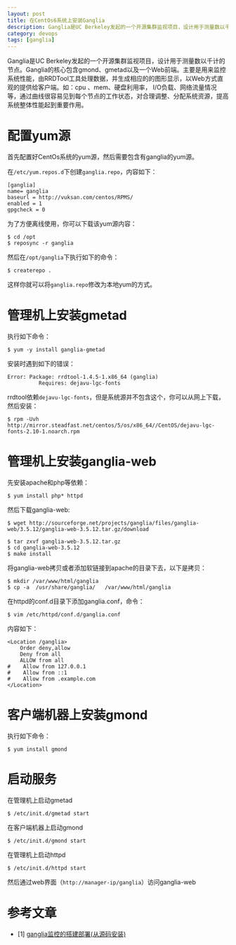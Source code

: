 ```yaml
---
layout: post
title: 在CentOs6系统上安装Ganglia
description: Ganglia是UC Berkeley发起的一个开源集群监视项目，设计用于测量数以千计的节点。Ganglia的核心包含gmond、gmetad以及一个Web前端。主要是用来监控系统性能，由RRDTool工具处理数据，并生成相应的的图形显示，以Web方式直观的提供给客户端。如：cpu 、mem、硬盘利用率， I/O负载、网络流量情况等，通过曲线很容易见到每个节点的工作状态，对合理调整、分配系统资源，提高系统整体性能起到重要作用。
category: devops
tags: [ganglia]
---
```


Ganglia是UC Berkeley发起的一个开源集群监视项目，设计用于测量数以千计的节点。Ganglia的核心包含gmond、gmetad以及一个Web前端。主要是用来监控系统性能，由RRDTool工具处理数据，并生成相应的的图形显示，以Web方式直观的提供给客户端。如：cpu 、mem、硬盘利用率， I/O负载、网络流量情况等，通过曲线很容易见到每个节点的工作状态，对合理调整、分配系统资源，提高系统整体性能起到重要作用。

# 配置yum源

首先配置好CentOs系统的yum源，然后需要包含有ganglia的yum源。

在`/etc/yum.repos.d`下创建`ganglia.repo`，内容如下：

~~~
[ganglia]
name= ganglia
baseurl = http://vuksan.com/centos/RPMS/
enabled = 1
gpgcheck = 0
~~~
为了方便离线使用，你可以下载该yum源内容：

~~~
$ cd /opt
$ reposync -r ganglia
~~~
<!-- more -->

然后在`/opt/ganglia`下执行如下的命令：

~~~
$ createrepo .
~~~

这样你就可以将`ganglia.repo`修改为本地yum的方式。

# 管理机上安装gmetad

执行如下命令：

~~~
$ yum -y install ganglia-gmetad
~~~

安装时遇到如下的错误：

~~~
Error: Package: rrdtool-1.4.5-1.x86_64 (ganglia)
          Requires: dejavu-lgc-fonts
~~~

rrdtool依赖`dejavu-lgc-fonts`，但是系统源并不包含这个，你可以从网上下载，然后安装：

~~~
$ rpm -Uvh http://mirror.steadfast.net/centos/5/os/x86_64//CentOS/dejavu-lgc-fonts-2.10-1.noarch.rpm
~~~
# 管理机上安装ganglia-web

先安装apache和php等依赖：

~~~
$ yum install php* httpd
~~~

然后下载ganglia-web:

~~~
$ wget http://sourceforge.net/projects/ganglia/files/ganglia-web/3.5.12/ganglia-web-3.5.12.tar.gz/download

$ tar zxvf ganglia-web-3.5.12.tar.gz
$ cd ganglia-web-3.5.12
$ make install
~~~
将ganglia-web拷贝或者添加软链接到apache的目录下去，以下是拷贝：

~~~
$ mkdir /var/www/html/ganglia
$ cp -a  /usr/share/ganglia/   /var/www/html/ganglia
~~~

在httpd的conf.d目录下添加ganglia.conf，命令：

~~~
$ vim /etc/httpd/conf.d/ganglia.conf
~~~

内容如下：

~~~
<Location /ganglia>
    Order deny,allow
    Deny from all
    ALLOW from all
#    Allow from 127.0.0.1
#    Allow from ::1
#    Allow from .example.com
</Location>
~~~

# 客户端机器上安装gmond

执行如下命令：

~~~
$ yum install gmond
~~~

# 启动服务

在管理机上启动gmetad

~~~
$ /etc/init.d/gmetad start
~~~

在客户端机器上启动gmond

~~~
$ /etc/init.d/gmond start
~~~

在管理机上启动httpd

~~~
$ /etc/init.d/httpd start
~~~

然后通过web界面（`http://manager-ip/ganglia`）访问ganglia-web

# 参考文章

- [1] [ganglia监控的搭建部署(从源码安装)](http://www.elain.org/?p=359)


